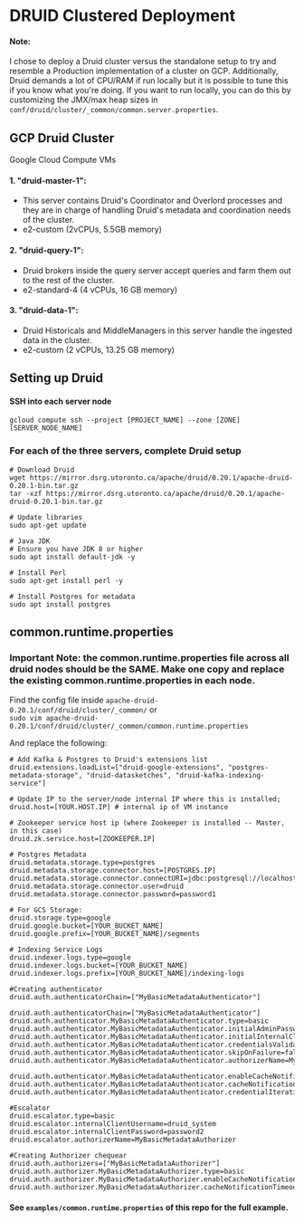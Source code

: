 # DRUID Clustered Deployment

#### Note:
I chose to deploy a Druid cluster versus the standalone setup to try and resemble a 
Production implementation of a cluster on GCP. Additionally, Druid demands a lot of CPU/RAM
if run locally but it is possible to tune this if you know what you're doing. 
If you want to run locally, you can do this by customizing the JMX/max heap sizes in 
`conf/druid/cluster/_common/common.server.properties`. 

## GCP Druid Cluster
Google Cloud Compute VMs 
#### 1. "druid-master-1": 
* This server contains Druid's Coordinator and Overlord processes and they are in charge of handling Druid's metadata and coordination
needs of the cluster.
* e2-custom (2vCPUs, 5.5GB memory)
#### 2. "druid-query-1":
* Druid brokers inside the query server accept queries and farm them out to the rest of the cluster. 
* e2-standard-4 (4 vCPUs, 16 GB memory)
#### 3. "druid-data-1":
* Druid Historicals and MiddleManagers in this server handle the ingested data in the cluster. 
* e2-custom (2 vCPUs, 13.25 GB memory)

## Setting up Druid 
#### SSH into each server node
`gcloud compute ssh --project [PROJECT_NAME] --zone [ZONE] [SERVER_NODE_NAME]`
 
### For each of the three servers, complete Druid setup
```
# Download Druid 
wget https://mirror.dsrg.utoronto.ca/apache/druid/0.20.1/apache-druid-0.20.1-bin.tar.gz
tar -xzf https://mirror.dsrg.utoronto.ca/apache/druid/0.20.1/apache-druid-0.20.1-bin.tar.gz

# Update libraries
sudo apt-get update

# Java JDK
# Ensure you have JDK 8 or higher 
sudo apt install default-jdk -y 

# Install Perl
sudo apt-get install perl -y 

# Install Postgres for metadata
sudo apt install postgres

```

## common.runtime.properties
### Important Note: the common.runtime.properties file across all druid nodes should be the SAME. Make one copy and replace the existing common.runtime.properties in each node.
Find the config file inside `apache-druid-0.20.1/conf/druid/cluster/_common/`
or  
`sudo vim apache-druid-0.20.1/conf/druid/cluster/_common/common.runtime.properties`

And replace the following:
```
# Add Kafka & Postgres to Druid's extensions list
druid.extensions.loadList=["druid-google-extensions", "postgres-metadata-storage", "druid-datasketches", "druid-kafka-indexing-service"]

# Update IP to the server/node internal IP where this is installed;
druid.host=[YOUR.HOST.IP] # internal ip of VM instance  

# Zookeeper service host ip (where Zookeeper is installed -- Master, in this case)
druid.zk.service.host=[ZOOKEEPER.IP]

# Postgres Metadata
druid.metadata.storage.type=postgres
druid.metadata.storage.connector.host=[POSTGRES.IP]
druid.metadata.storage.connector.connectURI=jdbc:postgresql://localhost:5432/druid
druid.metadata.storage.connector.user=druid
druid.metadata.storage.connector.password=password1

# For GCS Storage:
druid.storage.type=google
druid.google.bucket=[YOUR_BUCKET_NAME]
druid.google.prefix=[YOUR_BUCKET_NAME]/segments

# Indexing Service Logs
druid.indexer.logs.type=google
druid.indexer.logs.bucket=[YOUR_BUCKET_NAME]
druid.indexer.logs.prefix=[YOUR_BUCKET_NAME]/indexing-logs

#Creating authenticator
druid.auth.authenticatorChain=["MyBasicMetadataAuthenticator"]

druid.auth.authenticatorChain=["MyBasicMetadataAuthenticator"]
druid.auth.authenticator.MyBasicMetadataAuthenticator.type=basic
druid.auth.authenticator.MyBasicMetadataAuthenticator.initialAdminPassword=password1
druid.auth.authenticator.MyBasicMetadataAuthenticator.initialInternalClientPassword=password2
druid.auth.authenticator.MyBasicMetadataAuthenticator.credentialsValidator.type=metadata
druid.auth.authenticator.MyBasicMetadataAuthenticator.skipOnFailure=false
druid.auth.authenticator.MyBasicMetadataAuthenticator.authorizerName=MyBasicMetadataAuthorizer

druid.auth.authenticator.MyBasicMetadataAuthenticator.enableCacheNotifications=true
druid.auth.authenticator.MyBasicMetadataAuthenticator.cacheNotificationTimeout=5000
druid.auth.authenticator.MyBasicMetadataAuthenticator.credentialIterations=10000

#Escalator
druid.escalator.type=basic
druid.escalator.internalClientUsername=druid_system
druid.escalator.internalClientPassword=password2
druid.escalator.authorizerName=MyBasicMetadataAuthorizer

#Creating Authorizer chequear
druid.auth.authorizers=["MyBasicMetadataAuthorizer"]
druid.auth.authorizer.MyBasicMetadataAuthorizer.type=basic
druid.auth.authorizer.MyBasicMetadataAuthorizer.enableCacheNotifications=true
druid.auth.authorizer.MyBasicMetadataAuthorizer.cacheNotificationTimeout=5000
```
#### See `examples/common.runtime.properties` of this repo for the full example.  
